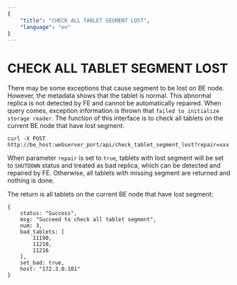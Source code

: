 ```yaml
---
{
    "title": "CHECK ALL TABLET SEGMENT LOST",
    "language": "en"
}
---
```


# CHECK ALL TABLET SEGMENT LOST
   
There may be some exceptions that cause segment to be lost on BE node. However, the metadata shows that the tablet is normal. This abnormal replica is not detected by FE and cannot be automatically repaired.
When query comes, exception information is thrown that `failed to initialize storage reader`. The function of this interface is to check all tablets on the current BE node that have lost segment.

```
curl -X POST http://be_host:webserver_port/api/check_tablet_segment_lost?repair=xxx
```

When parameter `repair` is set to `true`, tablets with lost segment will be set to `SHUTDOWN` status and treated as bad replica, which can be detected and repaired by FE. Otherwise, all tablets with missing segment are returned and nothing is done.

The return is all tablets on the current BE node that have lost segment:

```
{
    status: "Success",
    msg: "Succeed to check all tablet segment",
    num: 3,
    bad_tablets: [
        11190,
        11210,
        11216
    ],
    set_bad: true,
    host: "172.3.0.101"
}
```